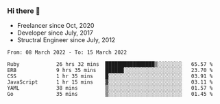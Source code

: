 ### Hi there 👋

- Freelancer since Oct, 2020
- Developer since July, 2017
- Structral Engineer since July, 2012

<!--START_SECTION:waka-->

```text
From: 08 March 2022 - To: 15 March 2022

Ruby            26 hrs 32 mins  ████████████████▒░░░░░░░░   65.57 %
ERB             9 hrs 35 mins   ██████░░░░░░░░░░░░░░░░░░░   23.70 %
CSS             1 hr 35 mins    █░░░░░░░░░░░░░░░░░░░░░░░░   03.91 %
JavaScript      1 hr 15 mins    ▓░░░░░░░░░░░░░░░░░░░░░░░░   03.11 %
YAML            38 mins         ▒░░░░░░░░░░░░░░░░░░░░░░░░   01.57 %
Go              35 mins         ▒░░░░░░░░░░░░░░░░░░░░░░░░   01.45 %
```

<!--END_SECTION:waka-->
